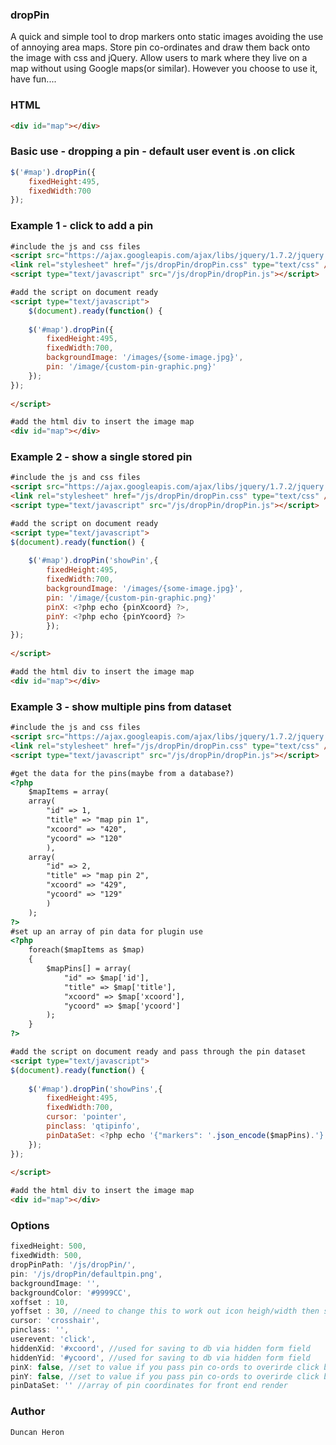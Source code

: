 ### dropPin
A quick and simple tool to drop markers onto static images avoiding the use of annoying area maps.
Store pin co-ordinates and draw them back onto the image with css and jQuery.
Allow users to mark where they live on a map without using Google maps(or similar).
However you choose to use it, have fun....

### HTML
```html
<div id="map"></div>
```
### Basic use - dropping a pin - default user event is .on click
```javascript
$('#map').dropPin({
    fixedHeight:495,
    fixedWidth:700
});
```

### Example 1 - click to add a pin
```html
#include the js and css files
<script src="https://ajax.googleapis.com/ajax/libs/jquery/1.7.2/jquery.js" ></script>
<link rel="stylesheet" href="/js/dropPin/dropPin.css" type="text/css" />
<script type="text/javascript" src="/js/dropPin/dropPin.js"></script>

#add the script on document ready
<script type="text/javascript">
    $(document).ready(function() {
	
    $('#map').dropPin({
        fixedHeight:495,
        fixedWidth:700,
        backgroundImage: '/images/{some-image.jpg}',
        pin: '/image/{custom-pin-graphic.png}'
    });
});
  
</script>

#add the html div to insert the image map
<div id="map"></div>
```  

### Example 2 - show a single stored pin
```html
#include the js and css files
<script src="https://ajax.googleapis.com/ajax/libs/jquery/1.7.2/jquery.js" ></script>
<link rel="stylesheet" href="/js/dropPin/dropPin.css" type="text/css" />
<script type="text/javascript" src="/js/dropPin/dropPin.js"></script>

#add the script on document ready
<script type="text/javascript">
$(document).ready(function() {
	
    $('#map').dropPin('showPin',{
        fixedHeight:495,
        fixedWidth:700,
        backgroundImage: '/images/{some-image.jpg}',
        pin: '/image/{custom-pin-graphic.png}'
        pinX: <?php echo {pinXcoord} ?>,
        pinY: <?php echo {pinYcoord} ?>
        });
});
  
</script>

#add the html div to insert the image map
<div id="map"></div>
```

### Example 3 - show multiple pins from dataset
```html
#include the js and css files
<script src="https://ajax.googleapis.com/ajax/libs/jquery/1.7.2/jquery.js" ></script>
<link rel="stylesheet" href="/js/dropPin/dropPin.css" type="text/css" />
<script type="text/javascript" src="/js/dropPin/dropPin.js"></script>

#get the data for the pins(maybe from a database?)
<?php
    $mapItems = array(
    array(
        "id" => 1,
        "title" => "map pin 1",
        "xcoord" => "420",
        "ycoord" => "120"
        ),
    array(
        "id" => 2,
        "title" => "map pin 2",
        "xcoord" => "429",
        "ycoord" => "129"
        )
    );
?>
#set up an array of pin data for plugin use
<?php
    foreach($mapItems as $map)
    {
        $mapPins[] = array(
            "id" => $map['id'],
            "title" => $map['title'],    				
            "xcoord" => $map['xcoord'],
            "ycoord" => $map['ycoord']
        );
    }
?>

#add the script on document ready and pass through the pin dataset
<script type="text/javascript">
$(document).ready(function() {
	
    $('#map').dropPin('showPins',{
        fixedHeight:495,
        fixedWidth:700,
        cursor: 'pointer',
        pinclass: 'qtipinfo',
        pinDataSet: <?php echo '{"markers": '.json_encode($mapPins).'}' ;?>
    });
});
  
</script>

#add the html div to insert the image map
<div id="map"></div>
```
### Options
```javascript
fixedHeight: 500,
fixedWidth: 500,
dropPinPath: '/js/dropPin/',
pin: '/js/dropPin/defaultpin.png',
backgroundImage: '',
backgroundColor: '#9999CC',
xoffset : 10,
yoffset : 30, //need to change this to work out icon heigh/width then subtract margin from it
cursor: 'crosshair',
pinclass: '',
userevent: 'click',
hiddenXid: '#xcoord', //used for saving to db via hidden form field
hiddenYid: '#ycoord', //used for saving to db via hidden form field
pinX: false, //set to value if you pass pin co-ords to overirde click binding to position
pinY: false, //set to value if you pass pin co-ords to overirde click binding to position
pinDataSet: '' //array of pin coordinates for front end render
```
### Author
```
Duncan Heron
```
